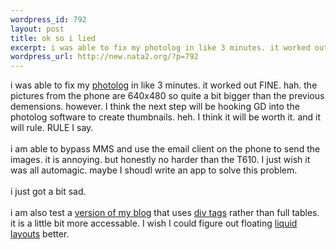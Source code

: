```yaml
--- 
wordpress_id: 792
layout: post
title: ok so i lied
excerpt: i was able to fix my photolog in like 3 minutes. it worked out FINE. hah. the pictures from the phone are 640x480 so quite a bit bigger than the previous demensions. however. I think the next step will be hooking GD into the photolog software to create thumbnails. heh. I think it will be worth it. and it will rule. RULE I say. i am able to bypass MMS and use t...
wordpress_url: http://new.nata2.org/?p=792
---
```

i was able to fix my <a href="photolog.php">photolog</a> in like 3 minutes. it worked out FINE. hah. the pictures from the phone are 640x480 so quite a bit bigger than the previous demensions. however. I think the next step will be hooking GD into the photolog software to create thumbnails. heh. I think it will be worth it. and it will rule. RULE I say. <br/><br/>i am able to bypass MMS and use the email client on the phone to send the images. it is annoying. but honestly no harder than the T610. I just wish it was all automagic. maybe I shoudl write an app to solve this problem. <br/><br/>i just got a bit sad. 
<br/><br/>i am also test a <a href="http://nata2.org/?mode=div">version of my blog</a> that uses <a href="http://nata2.org/?mode=div">div tags</a> rather than full tables. it is a little bit more accessable. I wish I could figure out floating <a href="http://www.maxdesign.com.au/presentation/liquid/">liquid layouts</a> better. 
